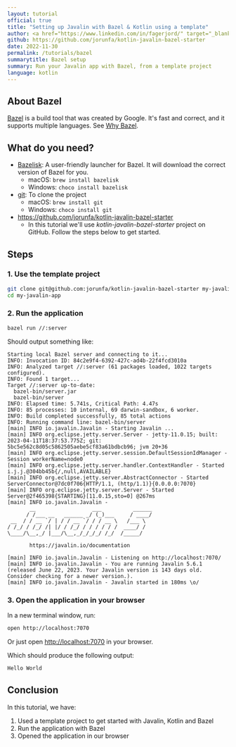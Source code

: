 ```yaml
---
layout: tutorial
official: true
title: "Setting up Javalin with Bazel & Kotlin using a template"
author: <a href="https://www.linkedin.com/in/fagerjord/" target="_blank">Jørund B. Fagerjord</a>
github: https://github.com/jorunfa/kotlin-javalin-bazel-starter
date: 2022-11-30
permalink: /tutorials/bazel
summarytitle: Bazel setup
summary: Run your Javalin app with Bazel, from a template project
language: kotlin
---
```


## About Bazel

[Bazel](https://bazel.build/) is a build tool that was created by Google. It's fast and correct, and it supports multiple languages. See [Why Bazel](https://bazel.build/about/why).

## What do you need?

- [Bazelisk](https://github.com/bazelbuild/bazelisk): A user-friendly launcher for Bazel. It will download the correct version of Bazel for you.
  - macOS: `brew install bazelisk`
  - Windows: `choco install bazelisk`
- [git](https://git-scm.com/): To clone the project
  - macOS: `brew install git`
  - Windows: `choco install git`
- <https://github.com/jorunfa/kotlin-javalin-bazel-starter>
  - In this tutorial we'll use *kotlin-javalin-bazel-starter* project on GitHub. Follow the steps below to get started.

## Steps

### 1. Use the template project

```bash
git clone git@github.com:jorunfa/kotlin-javalin-bazel-starter my-javalin-app
cd my-javalin-app
```

### 2. Run the application

```bash
bazel run //:server
```

Should output something like:

```text
Starting local Bazel server and connecting to it...
INFO: Invocation ID: 84c2e9f4-6392-427c-ad4b-22f4fcd3010a
INFO: Analyzed target //:server (61 packages loaded, 1022 targets configured).
INFO: Found 1 target...
Target //:server up-to-date:
  bazel-bin/server.jar
  bazel-bin/server
INFO: Elapsed time: 5.741s, Critical Path: 4.47s
INFO: 85 processes: 10 internal, 69 darwin-sandbox, 6 worker.
INFO: Build completed successfully, 85 total actions
INFO: Running command line: bazel-bin/server
[main] INFO io.javalin.Javalin - Starting Javalin ...
[main] INFO org.eclipse.jetty.server.Server - jetty-11.0.15; built: 2023-04-11T18:37:53.775Z; git: 5bc5e562c8d05c5862505aebe5cf83a61bdbcb96; jvm 20+36
[main] INFO org.eclipse.jetty.server.session.DefaultSessionIdManager - Session workerName=node0
[main] INFO org.eclipse.jetty.server.handler.ContextHandler - Started i.j.j.@304bb45b{/,null,AVAILABLE}
[main] INFO org.eclipse.jetty.server.AbstractConnector - Started ServerConnector@7dc0f706{HTTP/1.1, (http/1.1)}{0.0.0.0:7070}
[main] INFO org.eclipse.jetty.server.Server - Started Server@2f465398{STARTING}[11.0.15,sto=0] @267ms
[main] INFO io.javalin.Javalin -
       __                  ___          ______
      / /___ __   ______ _/ (_)___     / ____/
 __  / / __ `/ | / / __ `/ / / __ \   /___ \
/ /_/ / /_/ /| |/ / /_/ / / / / / /  ____/ /
\____/\__,_/ |___/\__,_/_/_/_/ /_/  /_____/

       https://javalin.io/documentation

[main] INFO io.javalin.Javalin - Listening on http://localhost:7070/
[main] INFO io.javalin.Javalin - You are running Javalin 5.6.1 (released June 22, 2023. Your Javalin version is 143 days old. Consider checking for a newer version.).
[main] INFO io.javalin.Javalin - Javalin started in 180ms \o/
```

### 3. Open the application in your browser

In a new terminal window, run:

```bash
open http://localhost:7070
```

Or just open <http://localhost:7070> in your browser.

Which should produce the following output:

```html
Hello World
```

## Conclusion

In this tutorial, we have:

1. Used a template project to get started with Javalin, Kotlin and Bazel
2. Run the application with Bazel
3. Opened the application in our browser
